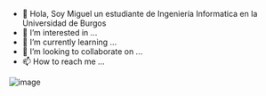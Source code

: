 - 👋 Hola, Soy Miguel un estudiante de Ingeniería Informatica en la Universidad de Burgos
- 👀 I’m interested in ...
- 🌱 I’m currently learning ...
- 💞️ I’m looking to collaborate on ...
- 📫 How to reach me ...

![image](https://user-images.githubusercontent.com/56863418/140415891-b7a63620-d128-4008-9431-aa21bf9ce13b.png)

<!---
miguelgcb/miguelgcb is a ✨ special ✨ repository because its `README.md` (this file) appears on your GitHub profile.
You can click the Preview link to take a look at your changes.
--->
